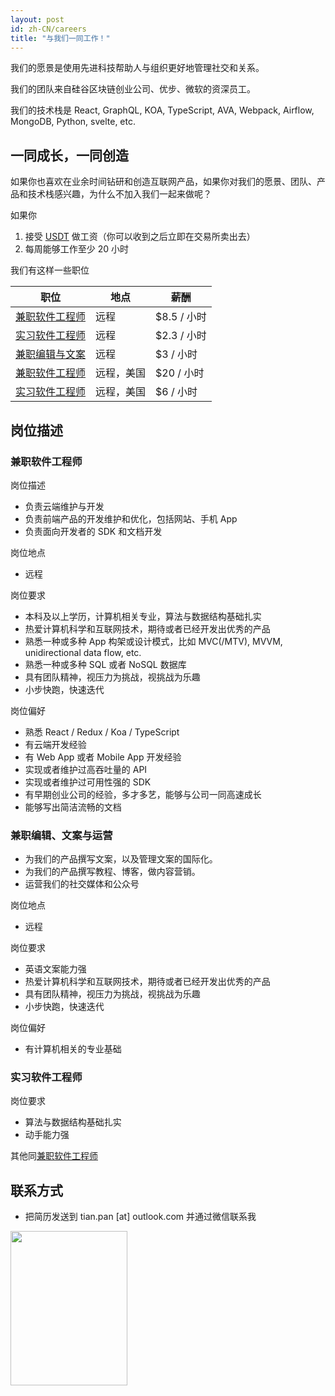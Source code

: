 ```yaml
---
layout: post
id: zh-CN/careers
title: "与我们一同工作！"
---
```


我们的愿景是使用先进科技帮助人与组织更好地管理社交和关系。

我们的团队来自硅谷区块链创业公司、优步、微软的资深员工。

我们的技术栈是 React, GraphQL, KOA, TypeScript, AVA, Webpack, Airflow, MongoDB, Python, svelte, etc.

## 一同成长，一同创造

如果你也喜欢在业余时间钻研和创造互联网产品，如果你对我们的愿景、团队、产品和技术栈感兴趣，为什么不加入我们一起来做呢？

如果你

1. 接受 [USDT](https://otcbtc.zendesk.com/hc/zh-cn/articles/360000247612-%E4%BB%80%E4%B9%88%E6%98%AFUSDT-) 做工资（你可以收到之后立即在交易所卖出去）
2. 每周能够工作至少 20 小时

我们有这样一些职位

| 职位                              | 地点       | 薪酬         |
| --------------------------------- | ---------- | ------------ |
| [兼职软件工程师](#兼职软件工程师) | 远程       | \$8.5 / 小时 |
| [实习软件工程师](#实习软件工程师) | 远程       | \$2.3 / 小时 |
| [兼职编辑与文案](#兼职编辑与文案) | 远程       | \$3 / 小时   |
| [兼职软件工程师](#兼职软件工程师) | 远程，美国 | \$20 / 小时  |
| [实习软件工程师](#实习软件工程师) | 远程，美国 | \$6 / 小时   |

## 岗位描述

### 兼职软件工程师

岗位描述

- 负责云端维护与开发
- 负责前端产品的开发维护和优化，包括网站、手机 App
- 负责面向开发者的 SDK 和文档开发

岗位地点

- 远程

岗位要求

- 本科及以上学历，计算机相关专业，算法与数据结构基础扎实
- 热爱计算机科学和互联网技术，期待或者已经开发出优秀的产品
- 熟悉一种或多种 App 构架或设计模式，比如 MVC(/MTV), MVVM, unidirectional data flow, etc.
- 熟悉一种或多种 SQL 或者 NoSQL 数据库
- 具有团队精神，视压力为挑战，视挑战为乐趣
- 小步快跑，快速迭代

岗位偏好

- 熟悉 React / Redux / Koa / TypeScript
- 有云端开发经验
- 有 Web App 或者 Mobile App 开发经验
- 实现或者维护过高吞吐量的 API
- 实现或者维护过可用性强的 SDK
- 有早期创业公司的经验，多才多艺，能够与公司一同高速成长
- 能够写出简洁流畅的文档

### 兼职编辑、文案与运营

- 为我们的产品撰写文案，以及管理文案的国际化。
- 为我们的产品撰写教程、博客，做内容营销。
- 运营我们的社交媒体和公众号

岗位地点

- 远程

岗位要求

- 英语文案能力强
- 热爱计算机科学和互联网技术，期待或者已经开发出优秀的产品
- 具有团队精神，视压力为挑战，视挑战为乐趣
- 小步快跑，快速迭代

岗位偏好

- 有计算机相关的专业基础

### 实习软件工程师

岗位要求

- 算法与数据结构基础扎实
- 动手能力强

其他同[兼职软件工程师](#兼职软件工程师)

## 联系方式

- 把简历发送到 tian.pan [at] outlook.com 并通过微信联系我

 <img style="width: 187px; height: 247px;" src="https://puncsky.com/img/wx.jpg"/>
